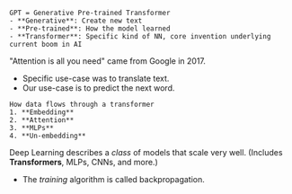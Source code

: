 
```ad-sam
GPT = Generative Pre-trained Transformer
- **Generative**: Create new text
- **Pre-trained**: How the model learned
- **Transformer**: Specific kind of NN, core invention underlying current boom in AI
```


"Attention is all you need" came from Google in 2017. 
- Specific use-case was to translate text.
- Our use-case is to predict the next word.


```ad-sam
How data flows through a transformer
1. **Embedding**
2. **Attention**
3. **MLPs**
4. **Un-embedding**
```



Deep Learning describes a *class* of models that scale very well. (Includes **Transformers**, MLPs, CNNs, and more.)
- The *training* algorithm is called backpropagation.















